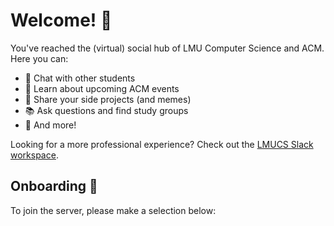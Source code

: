 # Welcome!  👋

You've reached the (virtual) social hub of LMU Computer Science and ACM. Here you can:

- 💬  Chat with other students
- 📅  Learn about upcoming ACM events
- 📢  Share your side projects (and memes)
- 📚  Ask questions and find study groups
- 🎉  And more!

Looking for a more professional experience? Check out the [LMUCS Slack workspace](https://lmucs.slack.com).

## Onboarding  🦁

To join the server, please make a selection below:
